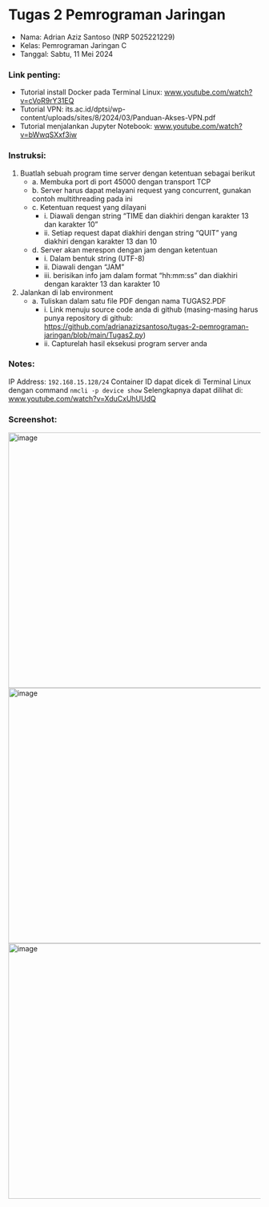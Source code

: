 <div>

# Tugas 2 Pemrograman Jaringan

</div>

- Nama: Adrian Aziz Santoso (NRP 5025221229)
- Kelas: Pemrograman Jaringan C
- Tanggal: Sabtu, 11 Mei 2024

### Link penting:

- Tutorial install Docker pada Terminal Linux: www.youtube.com/watch?v=cVoR9rY31EQ
- Tutorial VPN: its.ac.id/dptsi/wp-content/uploads/sites/8/2024/03/Panduan-Akses-VPN.pdf
- Tutorial menjalankan Jupyter Notebook: www.youtube.com/watch?v=bWwqSXxf3iw

### Instruksi:

1. Buatlah sebuah program time server dengan ketentuan sebagai berikut
   - a. Membuka port di port 45000 dengan transport TCP 
   - b. Server harus dapat melayani request yang concurrent, gunakan contoh multithreading pada ini 
   - c. Ketentuan request yang dilayani
      - i. Diawali dengan string “TIME dan diakhiri dengan karakter 13 dan karakter 10” 
      - ii. Setiap request dapat diakhiri dengan string “QUIT” yang diakhiri dengan karakter 13 dan 10 
   - d. Server akan merespon dengan jam dengan ketentuan 
      - i. Dalam bentuk string (UTF-8) 
      - ii. Diawali dengan “JAM<spasi><jam>” 
      - iii. <jam> berisikan info jam dalam format “hh:mm:ss” dan diakhiri dengan karakter 13 dan karakter 10 
2. Jalankan di lab environment 
   - a. Tuliskan dalam satu file PDF dengan nama TUGAS2.PDF 
      - i. Link menuju source code anda di github (masing-masing harus punya repository di github: https://github.com/adrianazizsantoso/tugas-2-pemrograman-jaringan/blob/main/Tugas2.py) 
      - ii. Capturelah hasil eksekusi program server anda

### Notes:

IP Address: `192.168.15.128/24`
Container ID dapat dicek di Terminal Linux dengan command `nmcli -p device show`
Selengkapnya dapat dilihat di: www.youtube.com/watch?v=XduCxUhUUdQ

### Screenshot:

<img width="510" alt="image" src="https://github.com/adrianazizsantoso/tugas-2-pemrograman-jaringan/assets/115202624/33d8028f-af56-45f6-83ff-c33fd6a25239">

<img width="510" alt="image" src="https://github.com/adrianazizsantoso/tugas-2-pemrograman-jaringan/assets/115202624/5b716e5c-1f5f-48dd-95df-26c569afa4a5">

<img width="510" alt="image" src="https://github.com/adrianazizsantoso/tugas-2-pemrograman-jaringan/assets/115202624/fb5f3d0f-cf21-42f1-bca5-58ca020a9cf5">


